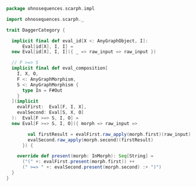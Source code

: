 
```scala
package ohnosequences.scarph.impl

import ohnosequences.scarph._

trait DaggerCategory {

  implicit final def eval_id[X <: AnyGraphObject, I]:
      Eval[id[X], I, I] =
  new Eval[id[X], I, I]({ _ => raw_input => raw_input })

  // F >=> S
  implicit final def eval_composition[
    I, X, O,
    F <: AnyGraphMorphism,
    S <: AnyGraphMorphism {
      type In = F#Out
    }
  ](implicit
    evalFirst:  Eval[F, I, X],
    evalSecond: Eval[S, X, O]
  ):  Eval[F >=> S, I, O] =
  new Eval[F >=> S, I, O]({ morph => raw_input =>

        val firstResult = evalFirst.raw_apply(morph.first)(raw_input)
        evalSecond.raw_apply(morph.second)(firstResult)
      }) {

    override def present(morph: InMorph): Seq[String] =
      ("(" +: evalFirst.present(morph.first)) ++
      (" >=> " +: evalSecond.present(morph.second) :+ ")")
  }
}

```




[test/scala/ohnosequences/scarph/asserts.scala]: ../../../../../test/scala/ohnosequences/scarph/asserts.scala.md
[test/scala/ohnosequences/scarph/TwitterQueries.scala]: ../../../../../test/scala/ohnosequences/scarph/TwitterQueries.scala.md
[test/scala/ohnosequences/scarph/impl/dummyTest.scala]: ../../../../../test/scala/ohnosequences/scarph/impl/dummyTest.scala.md
[test/scala/ohnosequences/scarph/impl/dummy.scala]: ../../../../../test/scala/ohnosequences/scarph/impl/dummy.scala.md
[test/scala/ohnosequences/scarph/impl/writes.scala]: ../../../../../test/scala/ohnosequences/scarph/impl/writes.scala.md
[test/scala/ohnosequences/scarph/TwitterSchema.scala]: ../../../../../test/scala/ohnosequences/scarph/TwitterSchema.scala.md
[test/scala/ohnosequences/scarph/implicitSearch.scala]: ../../../../../test/scala/ohnosequences/scarph/implicitSearch.scala.md
[test/scala/ohnosequences/scarph/SchemaCreation.scala]: ../../../../../test/scala/ohnosequences/scarph/SchemaCreation.scala.md
[main/scala/ohnosequences/scarph/arities.scala]: ../arities.scala.md
[main/scala/ohnosequences/scarph/schemas.scala]: ../schemas.scala.md
[main/scala/ohnosequences/scarph/predicates.scala]: ../predicates.scala.md
[main/scala/ohnosequences/scarph/package.scala]: ../package.scala.md
[main/scala/ohnosequences/scarph/objects.scala]: ../objects.scala.md
[main/scala/ohnosequences/scarph/impl/distributivity.scala]: distributivity.scala.md
[main/scala/ohnosequences/scarph/impl/tensors.scala]: tensors.scala.md
[main/scala/ohnosequences/scarph/impl/evals.scala]: evals.scala.md
[main/scala/ohnosequences/scarph/impl/category.scala]: category.scala.md
[main/scala/ohnosequences/scarph/impl/biproducts.scala]: biproducts.scala.md
[main/scala/ohnosequences/scarph/impl/relations.scala]: relations.scala.md
[main/scala/ohnosequences/scarph/syntax/package.scala]: ../syntax/package.scala.md
[main/scala/ohnosequences/scarph/syntax/objects.scala]: ../syntax/objects.scala.md
[main/scala/ohnosequences/scarph/syntax/morphisms.scala]: ../syntax/morphisms.scala.md
[main/scala/ohnosequences/scarph/syntax/writes.scala]: ../syntax/writes.scala.md
[main/scala/ohnosequences/scarph/morphisms.scala]: ../morphisms.scala.md
[main/scala/ohnosequences/scarph/tensor.scala]: ../tensor.scala.md
[main/scala/ohnosequences/scarph/axioms.scala]: ../axioms.scala.md
[main/scala/ohnosequences/scarph/isomorphisms.scala]: ../isomorphisms.scala.md
[main/scala/ohnosequences/scarph/writes.scala]: ../writes.scala.md
[main/scala/ohnosequences/scarph/rewrites.scala]: ../rewrites.scala.md
[main/scala/ohnosequences/scarph/biproduct.scala]: ../biproduct.scala.md